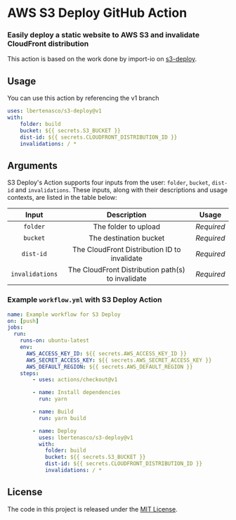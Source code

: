 # AWS S3 Deploy GitHub Action

### Easily deploy a static website to AWS S3 and invalidate CloudFront distribution

This action is based on the work done by import-io on [s3-deploy](https://github.com/import-io/s3-deploy#readme).

## Usage

You can use this action by referencing the v1 branch

```yaml
uses: lbertenasco/s3-deploy@v1
with:
    folder: build
    bucket: ${{ secrets.S3_BUCKET }}
    dist-id: ${{ secrets.CLOUDFRONT_DISTRIBUTION_ID }}
    invalidations: / *
```

## Arguments

S3 Deploy's Action supports four inputs from the user: `folder`, `bucket`, `dist-id` and `invalidations`. These inputs, along with their descriptions and usage contexts, are listed in the table below:

| Input  | Description | Usage |
| :---:     |     :---:   |    :---:   |
| `folder`  | The folder to upload  | *Required* |
| `bucket`  | The destination bucket | *Required*
| `dist-id`  | The CloudFront Distribution ID to invalidate | *Required*
| `invalidations`  | The CloudFront Distribution path(s) to invalidate | *Required*

### Example `workflow.yml` with S3 Deploy Action

```yaml
name: Example workflow for S3 Deploy
on: [push]
jobs:
  run:
    runs-on: ubuntu-latest
    env:
      AWS_ACCESS_KEY_ID: ${{ secrets.AWS_ACCESS_KEY_ID }}
      AWS_SECRET_ACCESS_KEY: ${{ secrets.AWS_SECRET_ACCESS_KEY }}
      AWS_DEFAULT_REGION: ${{ secrets.AWS_DEFAULT_REGION }}
    steps:
        - uses: actions/checkout@v1

        - name: Install dependencies
          run: yarn

        - name: Build
          run: yarn build

        - name: Deploy
          uses: lbertenasco/s3-deploy@v1
          with:
            folder: build
            bucket: ${{ secrets.S3_BUCKET }}
            dist-id: ${{ secrets.CLOUDFRONT_DISTRIBUTION_ID }}
            invalidations: / *
```

## License

The code in this project is released under the [MIT License](LICENSE).
